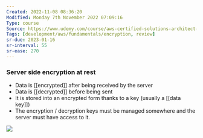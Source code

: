 ```yaml
---
Created: 2022-11-08 08:36:20
Modified: Monday 7th November 2022 07:09:16
Type: course
Source: https://www.udemy.com/course/aws-certified-solutions-architect-associate-saa-c01/?xref=E0Aed11STH4LPUQvCz0GJFABTmM=
Tags: [development/aws/fundamentals/encryption, review]
sr-due: 2023-01-16
sr-interval: 55
sr-ease: 270
---
```


### Server side encryption at rest

- Data is [[encrypted]] after being received by the server
- Data is [[decrypted]] before being sent
- It is stored into an encrypted form thanks to a key (usually a [[data key]])
- The encryption / decryption keys must be managed somewhere and the server must have access to it.

![](2020-01-01-14-06-25.png)
